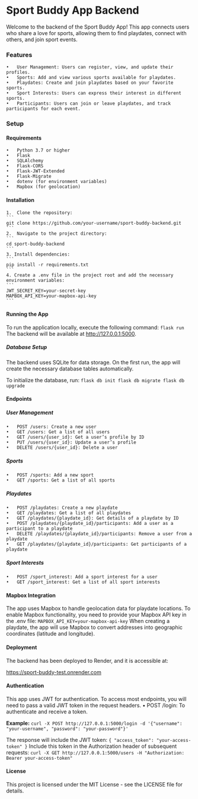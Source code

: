 # **Sport Buddy App Backend**

Welcome to the backend of the Sport Buddy App! This app connects users who share a love for sports, allowing them to find playdates, connect with others, and join sport events.

### **Features**

	•	User Management: Users can register, view, and update their profiles.
	•	Sports: Add and view various sports available for playdates.
	•	Playdates: Create and join playdates based on your favorite sports.
	•	Sport Interests: Users can express their interest in different sports.
	•	Participants: Users can join or leave playdates, and track participants for each event.

### **Setup**

#### **Requirements**

	•	Python 3.7 or higher
	•	Flask
	•	SQLAlchemy
	•	Flask-CORS
	•	Flask-JWT-Extended
	•	Flask-Migrate
	•	dotenv (for environment variables)
    •	Mapbox (for geolocation)

#### **Installation**

	1.	Clone the repository:
    ```
    git clone https://github.com/your-username/sport-buddy-backend.git
    ```
    2. 	Navigate to the project directory:
    ```
    cd sport-buddy-backend
    ```
    3. Install dependencies:
    ```
    pip install -r requirements.txt
    ```
    4. Create a .env file in the project root and add the necessary environment variables:
    ```
    JWT_SECRET_KEY=your-secret-key
    MAPBOX_API_KEY=your-mapbox-api-key
    ```

#### **Running the App**

To run the application locally, execute the following command:
    ```
    flask run
    ```
The backend will be available at http://127.0.0.1:5000.

##### **Database Setup**

The backend uses SQLite for data storage. On the first run, the app will create the necessary database tables automatically.

To initialize the database, run:
    ```
    flask db init
    flask db migrate
    flask db upgrade
    ```

#### **Endpoints**

##### User Management

	•	POST /users: Create a new user
	•	GET /users: Get a list of all users
	•	GET /users/{user_id}: Get a user’s profile by ID
	•	PUT /users/{user_id}: Update a user’s profile
	•	DELETE /users/{user_id}: Delete a user

##### **Sports**

	•	POST /sports: Add a new sport
	•	GET /sports: Get a list of all sports

##### **Playdates**

	•	POST /playdates: Create a new playdate
	•	GET /playdates: Get a list of all playdates
	•	GET /playdates/{playdate_id}: Get details of a playdate by ID
	•	POST /playdates/{playdate_id}/participants: Add a user as a participant to a playdate
	•	DELETE /playdates/{playdate_id}/participants: Remove a user from a playdate
	•	GET /playdates/{playdate_id}/participants: Get participants of a playdate

##### **Sport Interests**

	•	POST /sport_interest: Add a sport interest for a user
	•	GET /sport_interest: Get a list of all sport interests

#### **Mapbox Integration**

The app uses Mapbox to handle geolocation data for playdate locations. To enable Mapbox functionality, you need to provide your Mapbox API key in the .env file:
    ```
    MAPBOX_API_KEY=your-mapbox-api-key
    ```
When creating a playdate, the app will use Mapbox to convert addresses into geographic coordinates (latitude and longitude).

#### **Deployment**

The backend has been deployed to Render, and it is accessible at:

https://sport-buddy-test.onrender.com

#### **Authentication**

This app uses JWT for authentication. To access most endpoints, you will need to pass a valid JWT token in the request headers.
	•	POST /login: To authenticate and receive a token.

**Example:**
    ```
    curl -X POST http://127.0.0.1:5000/login -d '{"username": "your-username", "password": "your-password"}'
    ```

The response will include the JWT token:
    ```
    {
    "access_token": "your-access-token"
    }
    ```
Include this token in the Authorization header of subsequent requests:
    ```
    curl -X GET http://127.0.0.1:5000/users -H "Authorization: Bearer your-access-token"
    ```

#### **License**

This project is licensed under the MIT License - see the LICENSE file for details.